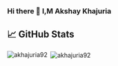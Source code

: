 ### Hi there 👋 I,M Akshay Khajuria


## 📈 GitHub Stats 


<p><img align="left" src="https://github-readme-stats.vercel.app/api/top-langs/?username=akhajuria92&layout=compact&hide=html" alt="akhajuria92" /></p>

<p>&nbsp;<img align="center" src="https://github-readme-stats.vercel.app/api?username=akhajuria92&show_icons=true" alt="akhajuria92" /></p>



<!--
**akhajuria92/akhajuria92** is a ✨ _special_ ✨ repository because its `README.md` (this file) appears on your GitHub profile.

Here are some ideas to get you started:

- 🔭 I’m currently working on ...
- 🌱 I’m currently learning ...
- 👯 I’m looking to collaborate on ...
- 🤔 I’m looking for help with ...
- 💬 Ask me about ...
- 📫 How to reach me: ...
- 😄 Pronouns: ...
- ⚡ Fun fact: ...
-->
